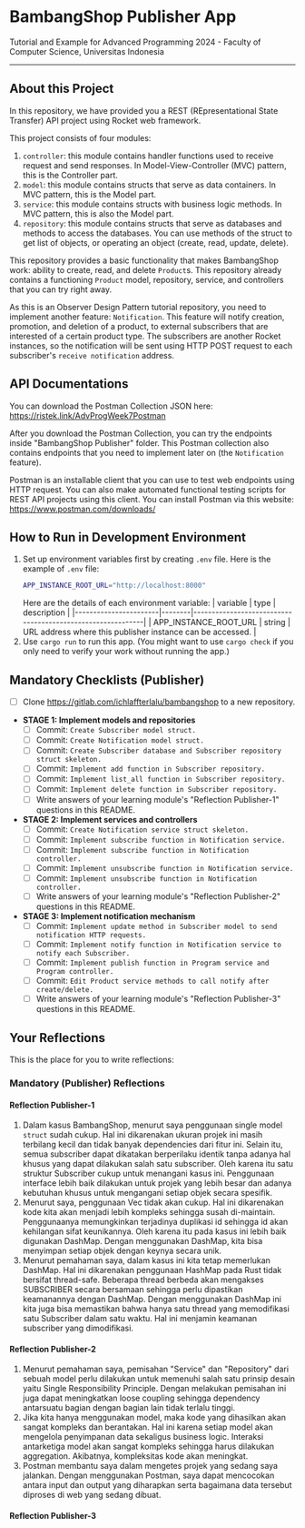 # BambangShop Publisher App
Tutorial and Example for Advanced Programming 2024 - Faculty of Computer Science, Universitas Indonesia

---

## About this Project
In this repository, we have provided you a REST (REpresentational State Transfer) API project using Rocket web framework.

This project consists of four modules:
1.  `controller`: this module contains handler functions used to receive request and send responses.
    In Model-View-Controller (MVC) pattern, this is the Controller part.
2.  `model`: this module contains structs that serve as data containers.
    In MVC pattern, this is the Model part.
3.  `service`: this module contains structs with business logic methods.
    In MVC pattern, this is also the Model part.
4.  `repository`: this module contains structs that serve as databases and methods to access the databases.
    You can use methods of the struct to get list of objects, or operating an object (create, read, update, delete).

This repository provides a basic functionality that makes BambangShop work: ability to create, read, and delete `Product`s.
This repository already contains a functioning `Product` model, repository, service, and controllers that you can try right away.

As this is an Observer Design Pattern tutorial repository, you need to implement another feature: `Notification`.
This feature will notify creation, promotion, and deletion of a product, to external subscribers that are interested of a certain product type.
The subscribers are another Rocket instances, so the notification will be sent using HTTP POST request to each subscriber's `receive notification` address.

## API Documentations

You can download the Postman Collection JSON here: https://ristek.link/AdvProgWeek7Postman

After you download the Postman Collection, you can try the endpoints inside "BambangShop Publisher" folder.
This Postman collection also contains endpoints that you need to implement later on (the `Notification` feature).

Postman is an installable client that you can use to test web endpoints using HTTP request.
You can also make automated functional testing scripts for REST API projects using this client.
You can install Postman via this website: https://www.postman.com/downloads/

## How to Run in Development Environment
1.  Set up environment variables first by creating `.env` file.
    Here is the example of `.env` file:
    ```bash
    APP_INSTANCE_ROOT_URL="http://localhost:8000"
    ```
    Here are the details of each environment variable:
    | variable              | type   | description                                                |
    |-----------------------|--------|------------------------------------------------------------|
    | APP_INSTANCE_ROOT_URL | string | URL address where this publisher instance can be accessed. |
2.  Use `cargo run` to run this app.
    (You might want to use `cargo check` if you only need to verify your work without running the app.)

## Mandatory Checklists (Publisher)
-   [ ] Clone https://gitlab.com/ichlaffterlalu/bambangshop to a new repository.
-   **STAGE 1: Implement models and repositories**
    -   [ ] Commit: `Create Subscriber model struct.`
    -   [ ] Commit: `Create Notification model struct.`
    -   [ ] Commit: `Create Subscriber database and Subscriber repository struct skeleton.`
    -   [ ] Commit: `Implement add function in Subscriber repository.`
    -   [ ] Commit: `Implement list_all function in Subscriber repository.`
    -   [ ] Commit: `Implement delete function in Subscriber repository.`
    -   [ ] Write answers of your learning module's "Reflection Publisher-1" questions in this README.
-   **STAGE 2: Implement services and controllers**
    -   [ ] Commit: `Create Notification service struct skeleton.`
    -   [ ] Commit: `Implement subscribe function in Notification service.`
    -   [ ] Commit: `Implement subscribe function in Notification controller.`
    -   [ ] Commit: `Implement unsubscribe function in Notification service.`
    -   [ ] Commit: `Implement unsubscribe function in Notification controller.`
    -   [ ] Write answers of your learning module's "Reflection Publisher-2" questions in this README.
-   **STAGE 3: Implement notification mechanism**
    -   [ ] Commit: `Implement update method in Subscriber model to send notification HTTP requests.`
    -   [ ] Commit: `Implement notify function in Notification service to notify each Subscriber.`
    -   [ ] Commit: `Implement publish function in Program service and Program controller.`
    -   [ ] Commit: `Edit Product service methods to call notify after create/delete.`
    -   [ ] Write answers of your learning module's "Reflection Publisher-3" questions in this README.

## Your Reflections
This is the place for you to write reflections:

### Mandatory (Publisher) Reflections

#### Reflection Publisher-1
1. Dalam kasus BambangShop, menurut saya penggunaan single model `struct` sudah cukup. Hal ini dikarenakan ukuran projek ini masih terbilang kecil dan tidak banyak dependencies dari fitur ini. Selain itu, semua subscriber dapat dikatakan berperilaku identik tanpa adanya hal khusus yang dapat dilakukan salah satu subscriber. Oleh karena itu satu struktur Subscriber cukup untuk menangani kasus ini. Penggunaan interface lebih baik dilakukan untuk projek yang lebih besar dan adanya kebutuhan khusus untuk mengangani setiap objek secara spesifik.
2. Menurut saya, penggunaan Vec tidak akan cukup. Hal ini dikarenakan kode kita akan menjadi lebih kompleks sehingga susah di-maintain. Penggunaanya memungkinkan terjadinya duplikasi id sehingga id akan kehilangan sifat keunikannya. Oleh karena itu pada kasus ini lebih baik digunakan DashMap. Dengan menggunakan DashMap, kita bisa menyimpan setiap objek dengan keynya secara unik.
3. Menurut pemahaman saya, dalam kasus ini kita tetap memerlukan DashMap. Hal ini dikarenakan penggunaan HashMap pada Rust tidak bersifat thread-safe. Beberapa thread berbeda akan mengakses SUBSCRIBER secara bersamaan sehingga perlu dipastikan keamanannya dengan DashMap. Dengan menggunakan DashMap ini kita juga bisa memastikan bahwa hanya satu thread yang memodifikasi satu Subscriber dalam satu waktu. Hal ini menjamin keamanan subscriber yang dimodifikasi.

#### Reflection Publisher-2
1. Menurut pemahaman saya, pemisahan "Service" dan "Repository" dari sebuah model perlu dilakukan untuk memenuhi salah satu prinsip desain yaitu Single Responsibility Principle. Dengan melakukan pemisahan ini juga dapat meningkatkan loose coupling sehingga dependency antarsuatu bagian dengan bagian lain tidak terlalu tinggi.
2. Jika kita hanya menggunakan model, maka kode yang dihasilkan akan sangat kompleks dan berantakan. Hal ini karena setiap model akan mengelola penyimpanan data sekaligus business logic. Interaksi antarketiga model akan sangat kompleks sehingga harus dilakukan aggregation. Akibatnya, kompleksitas kode akan meningkat.
3. Postman membantu saya dalam mengetes projek yang sedang saya jalankan. Dengan menggunakan Postman, saya dapat mencocokan antara input dan output yang diharapkan serta bagaimana data tersebut diproses di web yang sedang dibuat.
#### Reflection Publisher-3
